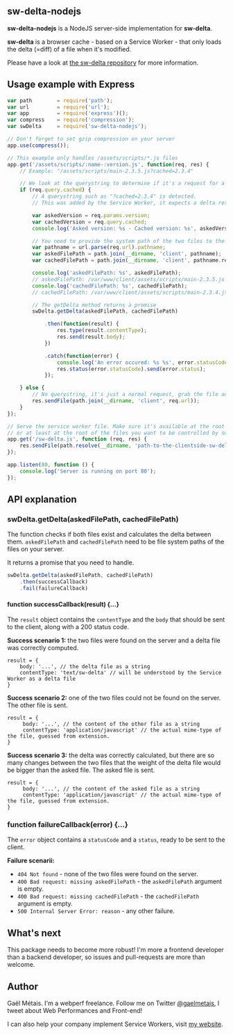 ## sw-delta-nodejs

**sw-delta-nodejs** is a NodeJS server-side implementation for **sw-delta**.

**sw-delta** is a browser cache - based on a Service Worker - that only loads the delta (=diff) of a file when it's modified.

Please have a look at [the sw-delta repository](https://github.com/gmetais/sw-delta) for more information.


## Usage example with Express

```js
var path        = require('path');
var url         = require('url');
var app         = require('express')();
var compress    = require('compression');
var swDelta     = require('sw-delta-nodejs');

// Don't forget to set gzip compression on your server
app.use(compress());

// This example only handles /assets/scripts/*.js files
app.get('/assets/scripts/:name-:version.js', function(req, res) {
    // Example: "/assets/scripts/main-2.3.5.js?cached=2.3.4"

    // We look at the querystring to determine if it's a request for a delta
    if (req.query.cached) {
        // A querystring such as "?cached=2.3.4" is detected.
        // This was added by the Service Worker, it expects a delta response.

        var askedVersion = req.params.version;
        var cachedVersion = req.query.cached;
        console.log('Asked version: %s - Cached version: %s', askedVersion, cachedVersion);

        // You need to provide the system path of the two files to the sw-delta-nodejs library
        var pathname = url.parse(req.url).pathname;
        var askedFilePath = path.join(__dirname, 'client', pathname);
        var cachedFilePath = path.join(__dirname, 'client', pathname.replace(askedVersion, cachedVersion));

        console.log('askedFilePath: %s', askedFilePath);
        // askedFilePath: /var/www/client/assets/scripts/main-2.3.5.js
        console.log('cachedFilePath: %s', cachedFilePath);
        // cachedFilePath: /var/www/client/assets/scripts/main-2.3.4.js

        // The getDelta method returns a promise
        swDelta.getDelta(askedFilePath, cachedFilePath)

            .then(function(result) {
                res.type(result.contentType);
                res.send(result.body);
            })

            .catch(function(error) {
                console.log('An error occured: %s %s', error.statusCode, error.status);
                res.status(error.statusCode).send(error.status);
            });

    } else {
        // No querystring, it's just a normal request, grab the file and send it...
        res.sendFile(path.join(__dirname, 'client', req.url));
    }
});

// Serve the service worker file. Make sure it's available at the root of your server,
// or at least at the root of the files you want to be controlled by sw-delta.
app.get('/sw-delta.js', function (req, res) {
    res.sendFile(path.resolve(__dirname, 'path-to-the-clientside-sw-delta-file-in-your-file-system/sw-delta-min.js'));
});

app.listen(80, function () {
    console.log('Server is running on port 80');
});
```


## API explanation

### swDelta.getDelta(askedFilePath, cachedFilePath)

The function checks if both files exist and calculates the delta between them. `askedFilePath` and `cachedFilePath` need to be file system paths of the files on your server.

It returns a promise that you need to handle.

```js
swDelta.getDelta(askedFilePath, cachedFilePath)
    .then(successCallback)
    .fail(failureCallback)
```

#### function successCallback(result) {...}

The `result` object contains the `contentType` and the `body` that should be sent to the client, along with a 200 status code.

**Success scenario 1:** the two files were found on the server and a delta file was correctly computed.
```
result = {
    body: '...', // the delta file as a string
    contentType: 'text/sw-delta' // will be understood by the Service Worker as a delta file
}
```

**Success scenario 2:** one of the two files could not be found on the server. The other file is sent.
```
result = {
     body: '...', // the content of the other file as a string
     contentType: 'application/javascript' // the actual mime-type of the file, guessed from extension.
}
```

**Success scenario 3:** the delta was correctly calculated, but there are so many changes between the two files that the weight of the delta file would be bigger than the asked file. The asked file is sent.
```
result = {
     body: '...', // the content of the asked file as a string
     contentType: 'application/javascript' // the actual mime-type of the file, guessed from extension.
}
```


### function failureCallback(error) {...}

The `error` object contains a `statusCode` and a `status`, ready to be sent to the client.

**Failure scenarii:**
- `404 Not found` - none of the two files were found on the server.
- `400 Bad request: missing askedFilePath` - the `askedFilePath` argument is empty.
- `400 Bad request: missing cachedFilePath` - the `cachedFilePath` argument is empty.
- `500 Internal Server Error: reason` - any other failure.



## What's next

This package needs to become more robust! I'm more a frontend developer than a backend developer, so issues and pull-requests are more than welcome.



## Author
Gaël Métais. I'm a webperf freelance. Follow me on Twitter [@gaelmetais](https://twitter.com/gaelmetais), I tweet about Web Performances and Front-end!

I can also help your company implement Service Workers, visit [my website](https://www.gaelmetais.com).